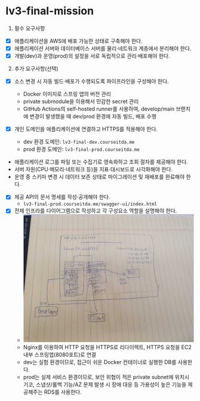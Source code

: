 # lv3-final-mission

1. 필수 요구사항

- [x] 애플리케이션을 AWS에 배포 가능한 상태로 구축해야 한다.
- [x] 애플리케이션 서버와 데이터베이스 서버를 물리·네트워크 계층에서 분리해야 한다.
- [x] 개발(dev)과 운영(prod)의 설정을 서로 독립적으로 관리·배포해야 한다.

2. 추가 요구사항(선택)

- [x] 소스 변경 시 자동 빌드·배포가 수행되도록 파이프라인을 구성해야 한다.
  - Docker 이미지로 스프링 앱의 버전 관리
  - private submodule을 이용해서 민감한 secret 관리
  - GitHub Actions의 self-hosted runner를 사용하여, develop/main 브랜치에 변경이 발생했을 때 dev/prod 환경에 자동 빌드, 배포 수행

- [x] 개인 도메인을 애플리케이션에 연결하고 HTTPS를 적용해야 한다.
  - dev 환경 도메인: `lv3-final-dev.courseitda.me`
  - prod 환경 도메인: `lv3-final-prod.courseitda.me`
- 애플리케이션 로그를 파일 또는 수집기로 영속화하고 조회 절차를 제공해야 한다.
- 서버 자원(CPU·메모리·네트워크 등)을 지표·대시보드로 시각화해야 한다.
- 운영 중 스키마 변경 시 데이터 보존 상태로 마이그레이션 및 재배포를 완료해야 한다.
- [x] 제공 API의 문서 명세를 작성·공개해야 한다.
  - `lv3-final-prod.courseitda.me/swagger-ui/index.html`
- [x] 전체 인프라를 다이어그램으로 작성하고 각 구성요소 역할을 설명해야 한다. 
  - ![AWS 네트워크 구성도.jpg](imgs%2FAWS%20%EB%84%A4%ED%8A%B8%EC%9B%8C%ED%81%AC%20%EA%B5%AC%EC%84%B1%EB%8F%84.jpg)
  - Nginx를 이용하여 HTTP 요청을 HTTPS로 리다이렉트, HTTPS 요청을 EC2 내부 스프링앱(8080포트)로 연결
  - dev는 실험 환경이므로, 접근이 쉬운 Docker 컨테이너로 실행한 DB를 사용한다.
  - prod는 실제 서비스 환경이므로, 보안 위협이 적은 private subnet에 위치시기코, 스냅샷/롤백 기능/AZ 문제 발생 시 장애 대응 등 가용성이 높은 기능을 제공해주는 RDS를 사용한다.
